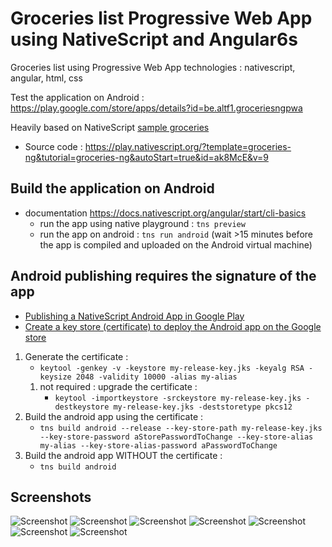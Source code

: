 # Groceries list Progressive Web App using NativeScript and Angular6s

Groceries list using Progressive Web App technologies : nativescript, angular, html, css

Test the application on Android : <https://play.google.com/store/apps/details?id=be.altf1.groceriesngpwa>

Heavily based on NativeScript [sample groceries](https://github.com/NativeScript/sample-Groceries)

* Source code : <https://play.nativescript.org/?template=groceries-ng&tutorial=groceries-ng&autoStart=true&id=ak8McE&v=9>

## Build the application on Android

* documentation <https://docs.nativescript.org/angular/start/cli-basics>
  * run the app using native playground : `tns preview`
  * run the app on android : `tns run android` (wait >15 minutes before the app is compiled and uploaded on the Android virtual machine)

## Android publishing requires the signature of the app 

* [Publishing a NativeScript Android App in Google Play](https://docs.nativescript.org/tooling/publishing/publishing-android-apps)
* [Create a key store (certificate) to deploy the Android app on the Google store](https://developer.android.com/studio/publish/app-signing#signing-manually)

1. Generate the certificate : 
    * `keytool -genkey -v -keystore my-release-key.jks -keyalg RSA -keysize 2048 -validity 10000 -alias my-alias`
    1. not required : upgrade the certificate : 
        * `keytool -importkeystore -srckeystore my-release-key.jks -destkeystore my-release-key.jks -deststoretype pkcs12`
2. Build the android app using the certificate : 
    * `tns build android --release --key-store-path my-release-key.jks --key-store-password aStorePasswordToChange --key-store-alias my-alias --key-store-alias-password aPasswordToChange`
3. Build the android app WITHOUT the certificate : 
    * `tns build android`

## Screenshots

![Screenshot](assets/screenshots/Screenshot_1541944414.png)
![Screenshot](assets/screenshots/Screenshot_1541944427.png)
![Screenshot](assets/screenshots/Screenshot_1541944405.png)
![Screenshot](assets/screenshots/Screenshot_1541944441.png)
![Screenshot](assets/screenshots/Screenshot_1541944471.png)
![Screenshot](assets/screenshots/Screenshot_1541944498.png)
![Screenshot](assets/screenshots/Screenshot_1541944480.png)